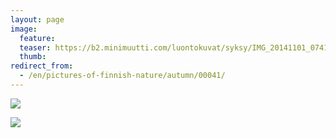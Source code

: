 ```yaml
---
layout: page
image:
  feature:
  teaser: https://b2.minimuutti.com/luontokuvat/syksy/IMG_20141101_074159-245px.jpg
  thumb:
redirect_from:
  - /en/pictures-of-finnish-nature/autumn/00041/
---
```


![](https://b2.minimuutti.com/luontokuvat/syksy/IMG_20141101_074214-800px.jpg)

![](https://b2.minimuutti.com/luontokuvat/syksy/IMG_20141101_074159-800px.jpg)

